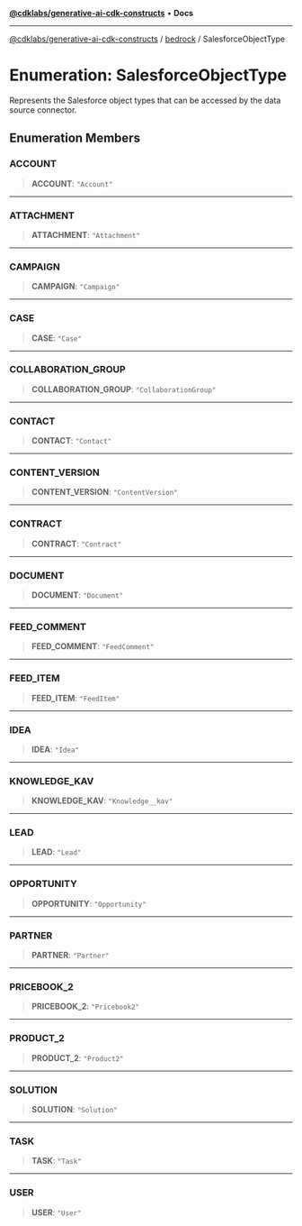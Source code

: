 [**@cdklabs/generative-ai-cdk-constructs**](../../../README.md) • **Docs**

***

[@cdklabs/generative-ai-cdk-constructs](../../../README.md) / [bedrock](../README.md) / SalesforceObjectType

# Enumeration: SalesforceObjectType

Represents the Salesforce object types that can be accessed by the data source connector.

## Enumeration Members

### ACCOUNT

> **ACCOUNT**: `"Account"`

***

### ATTACHMENT

> **ATTACHMENT**: `"Attachment"`

***

### CAMPAIGN

> **CAMPAIGN**: `"Campaign"`

***

### CASE

> **CASE**: `"Case"`

***

### COLLABORATION\_GROUP

> **COLLABORATION\_GROUP**: `"CollaborationGroup"`

***

### CONTACT

> **CONTACT**: `"Contact"`

***

### CONTENT\_VERSION

> **CONTENT\_VERSION**: `"ContentVersion"`

***

### CONTRACT

> **CONTRACT**: `"Contract"`

***

### DOCUMENT

> **DOCUMENT**: `"Document"`

***

### FEED\_COMMENT

> **FEED\_COMMENT**: `"FeedComment"`

***

### FEED\_ITEM

> **FEED\_ITEM**: `"FeedItem"`

***

### IDEA

> **IDEA**: `"Idea"`

***

### KNOWLEDGE\_KAV

> **KNOWLEDGE\_KAV**: `"Knowledge__kav"`

***

### LEAD

> **LEAD**: `"Lead"`

***

### OPPORTUNITY

> **OPPORTUNITY**: `"Opportunity"`

***

### PARTNER

> **PARTNER**: `"Partner"`

***

### PRICEBOOK\_2

> **PRICEBOOK\_2**: `"Pricebook2"`

***

### PRODUCT\_2

> **PRODUCT\_2**: `"Product2"`

***

### SOLUTION

> **SOLUTION**: `"Solution"`

***

### TASK

> **TASK**: `"Task"`

***

### USER

> **USER**: `"User"`
